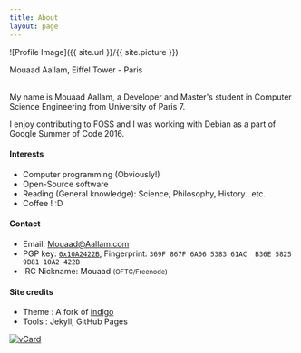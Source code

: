 ```yaml
---
title: About
layout: page
---
```

![Profile Image]({{ site.url }}/{{ site.picture }})
<figcaption class="caption">Mouaad Aallam, Eiffel Tower - Paris</figcaption>

<br/>

My name is Mouaad Aallam, a Developer and Master's student in Computer Science Engineering from University of Paris 7.

I enjoy contributing to FOSS and I was working with Debian as a part of Google Summer of Code 2016.

#### Interests
* Computer programming (Obviously!)
* Open-Source software
* Reading (General knowledge): Science, Philosophy, History.. etc.
* Coffee ! :D

#### Contact
* Email:  Mouaad@Aallam.com
* PGP key: [`0x10A2422B`](https://keyserver2.pgp.com/vkd/SubmitSearch.event?&&SearchCriteria=mouaad%40aallam.com), Fingerprint: `369F 867F 6A06 5383 61AC  B36E 5825 9B81 10A2 422B`
* IRC Nickname: Mouaad <small>(OFTC/Freenode)</small>

#### Site credits
* Theme : A fork of [indigo](https://github.com/sergiokopplin/indigo)
* Tools : Jekyll, GitHub Pages

<a href="{{ site.url }}/assets/files/MouaadAallam.vcard">
 <img src="{{ site.url }}/assets/images/MouaadAallamQR.png" style="width: inherit;" alt="vCard" /></a>
